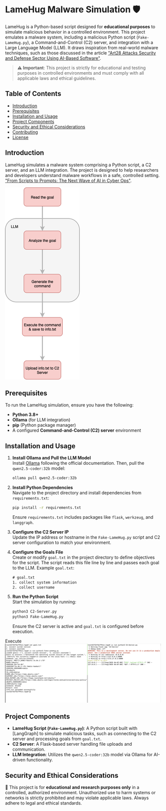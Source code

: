 # LameHug Malware Simulation 🛡️

LameHug is a Python-based script designed for **educational purposes** to simulate malicious behavior in a controlled environment. This project emulates a malware system, including a malicious Python script (`Fake-LameHug.py`), a Command-and-Control (C2) server, and integration with a Large Language Model (LLM). It draws inspiration from real-world malware techniques, such as those discussed in the article ["Art28 Attacks Security and Defense Sector Using AI-Based Software"](https://cip.gov.ua/en/news/art28-atakuye-sektor-bezpeki-ta-oboroni-za-dopomogoyu-programnogo-zasobu-sho-vikoristovuye-shtuchnii-intelekt?utm_medium=email&_hsenc=p2ANqtz-8yk0kLEjO6bhFzw_7MYh0ECEbbFldrVQ46uzL2dfzmJrJkCUlRG_hw1o9MEUsA5ftc_6jXzOnmMwOxfgitUC8nHYSwQGFS1eSPmI5luJr65NVwQM8&_hsmi=113619842&utm_content=113619842&utm_source=hs_email).

> **⚠️ Important**: This project is strictly for educational and testing purposes in controlled environments and must comply with all applicable laws and ethical guidelines.

## Table of Contents
- [Introduction](#introduction)
- [Prerequisites](#prerequisites)
- [Installation and Usage](#installation-and-usage)
- [Project Components](#project-components)
- [Security and Ethical Considerations](#security-and-ethical-considerations)
- [Contributing](#contributing)
- [License](#license)

## Introduction
LameHug simulates a malware system comprising a Python script, a C2 server, and an LLM integration. The project is designed to help researchers and developers understand malware workflows in a safe, controlled setting.
["From Scripts to Prompts: The Next Wave of AI in Cyber Ops"](https://medium.com/@letmedaydream.sparrow/from-scripts-to-prompts-the-next-wave-of-ai-in-cyber-ops-5d745faec032#a0b3).

![image](https://github.com/letmedaydream1337/AI-Powered-Backdoor-LameHug/blob/main/image/Workflow.png)

## Prerequisites
To run the LameHug simulation, ensure you have the following:
- **Python 3.8+**
- **Ollama** (for LLM integration)
- **pip** (Python package manager)
- A configured **Command-and-Control (C2) server** environment

## Installation and Usage

1. **Install Ollama and Pull the LLM Model**  
   Install [Ollama](https://ollama.ai/) following the official documentation. Then, pull the `qwen2.5-coder:32b` model:
   ```bash
   ollama pull qwen2.5-coder:32b
   ```

2. **Install Python Dependencies**  
   Navigate to the project directory and install dependencies from `requirements.txt`:
   ```bash
   pip install -r requirements.txt
   ```
   Ensure `requirements.txt` includes packages like `flask`, `werkzeug`, and `langgraph`.

3. **Configure the C2 Server IP**  
   Update the IP address or hostname in the `Fake-LameHug.py` script and C2 server configuration to match your environment.

4. **Configure the Goals File**  
   Create or modify `goal.txt` in the project directory to define objectives for the script. The script reads this file line by line and passes each goal to the LLM. Example `goal.txt`:
   ```plaintext
   # goal.txt
   1. collect system information
   2. collect username
   ```

5. **Run the Python Script**  
   Start the simulation by running:
   ```bash
   python3 C2-Server.py
   python3 Fake-LameHug.py
   ```
   Ensure the C2 server is active and `goal.txt` is configured before execution.

Execute
![image](https://github.com/letmedaydream1337/AI-Powered-Backdoor-LameHug/blob/main/image/Execute.png)

## Project Components
- **LameHug Script (`Fake-LameHug.py`)**: A Python script built with [LangGraph] to simulate malicious tasks, such as connecting to the C2 server and processing goals from `goal.txt`.
- **C2 Server**: A Flask-based server handling file uploads and communication.
- **LLM Integration**: Utilizes the `qwen2.5-coder:32b` model via Ollama for AI-driven functionality.

## Security and Ethical Considerations
🚨 This project is for **educational and research purposes only** in a controlled, authorized environment. Unauthorized use to harm systems or networks is strictly prohibited and may violate applicable laws. Always adhere to legal and ethical standards.
